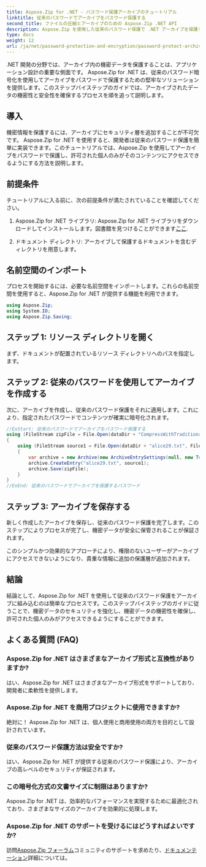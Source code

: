 ```yaml
---
title: Aspose.Zip for .NET - パスワード保護アーカイブのチュートリアル
linktitle: 従来のパスワードでアーカイブをパスワード保護する
second_title: ファイルの圧縮とアーカイブのための Aspose.Zip .NET API
description: Aspose.Zip を使用した従来のパスワード保護で .NET アーカイブを保護する方法を学びます。データの機密性を強化するには、ステップバイステップのガイドに従ってください。
type: docs
weight: 12
url: /ja/net/password-protection-and-encryption/password-protect-archive-traditional-password/
---
```


.NET 開発の分野では、アーカイブ内の機密データを保護することは、アプリケーション設計の重要な側面です。 Aspose.Zip for .NET は、従来のパスワード暗号化を使用してアーカイブをパスワードで保護するための堅牢なソリューションを提供します。このステップバイステップのガイドでは、アーカイブされたデータの機密性と安全性を確保するプロセスを順を追って説明します。

## 導入

機密情報を保護するには、アーカイブにセキュリティ層を追加することが不可欠です。 Aspose.Zip for .NET を使用すると、開発者は従来のパスワード保護を簡単に実装できます。このチュートリアルでは、Aspose.Zip を使用してアーカイブをパスワードで保護し、許可された個人のみがそのコンテンツにアクセスできるようにする方法を説明します。

## 前提条件

チュートリアルに入る前に、次の前提条件が満たされていることを確認してください。

1. Aspose.Zip for .NET ライブラリ: Aspose.Zip for .NET ライブラリをダウンロードしてインストールします。図書館を見つけることができます[ここ](https://releases.aspose.com/zip/net/).

2. ドキュメント ディレクトリ: アーカイブして保護するドキュメントを含むディレクトリを用意します。

## 名前空間のインポート

プロセスを開始するには、必要な名前空間をインポートします。これらの名前空間を使用すると、Aspose.Zip for .NET が提供する機能を利用できます。

```csharp
using Aspose.Zip;
using System.IO;
using Aspose.Zip.Saving;
```

## ステップ 1: リソース ディレクトリを開く

まず、ドキュメントが配置されているリソース ディレクトリへのパスを指定します。

## ステップ 2: 従来のパスワードを使用してアーカイブを作成する

次に、アーカイブを作成し、従来のパスワード保護をそれに適用します。これにより、指定されたパスワードでコンテンツが確実に暗号化されます。

```csharp
//ExStart: 従来のパスワードでアーカイブをパスワード保護する
using (FileStream zipFile = File.Open(dataDir + "CompressWithTraditionalEncryption_out.zip", FileMode.Create))
{
    using (FileStream source1 = File.Open(dataDir + "alice29.txt", FileMode.Open, FileAccess.Read))
    {
        var archive = new Archive(new ArchiveEntrySettings(null, new TraditionalEncryptionSettings("p@s$")));
        archive.CreateEntry("alice29.txt", source1);
        archive.Save(zipFile);
    }
}
//ExEnd: 従来のパスワードでアーカイブを保護するパスワード
```

## ステップ 3: アーカイブを保存する

新しく作成したアーカイブを保存し、従来のパスワード保護を完了します。このステップによりプロセスが完了し、機密データが安全に保管されることが保証されます。

このシンプルかつ効果的なアプローチにより、権限のないユーザーがアーカイブにアクセスできないようになり、貴重な情報に追加の保護層が追加されます。

## 結論

結論として、Aspose.Zip for .NET を使用して従来のパスワード保護をアーカイブに組み込むのは簡単なプロセスです。このステップバイステップのガイドに従うことで、機密データのセキュリティを強化し、機密データの機密性を確保し、許可された個人のみがアクセスできるようにすることができます。

## よくある質問 (FAQ)

### Aspose.Zip for .NET はさまざまなアーカイブ形式と互換性がありますか?
はい、Aspose.Zip for .NET はさまざまなアーカイブ形式をサポートしており、開発者に柔軟性を提供します。

### Aspose.Zip for .NET を商用プロジェクトに使用できますか?
絶対に！ Aspose.Zip for .NET は、個人使用と商用使用の両方を目的として設計されています。

### 従来のパスワード保護方法は安全ですか?
はい、Aspose.Zip for .NET が提供する従来のパスワード保護により、アーカイブの高レベルのセキュリティが保証されます。

### この暗号化方式の文書サイズに制限はありますか?
Aspose.Zip for .NET は、効率的なパフォーマンスを実現するために最適化されており、さまざまなサイズのアーカイブを効果的に処理します。

### Aspose.Zip for .NET のサポートを受けるにはどうすればよいですか?
訪問[Aspose.Zip フォーラム](https://forum.aspose.com/c/zip/37)コミュニティのサポートを求めたり、[ドキュメンテーション](https://reference.aspose.com/zip/net/)詳細については。

